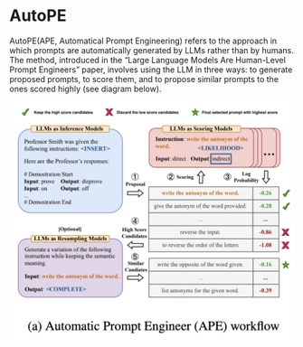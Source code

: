 # AutoPE


AutoPE(APE, Automatical Prompt Engineering) refers to the approach in which prompts are automatically generated by LLMs rather than by humans. The method, introduced in the “Large Language Models Are Human-Level Prompt Engineers” paper, involves using the LLM in three ways: to generate proposed prompts, to score them, and to propose similar prompts to the ones scored highly (see diagram below).


![auto pe](./auto-pe.png)
